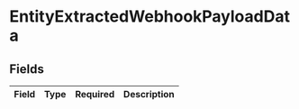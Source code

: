 # EntityExtractedWebhookPayloadData


## Fields

| Field       | Type        | Required    | Description |
| ----------- | ----------- | ----------- | ----------- |